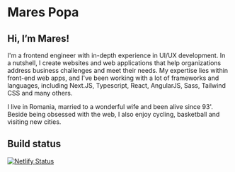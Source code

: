 # Mares Popa

## Hi, I’m Mares!

I'm a frontend engineer with in-depth experience in UI/UX development. In a nutshell, I create websites and web applications that help organizations address business challenges and meet their needs. My expertise lies within front-end web apps, and I've been working with a lot of frameworks and languages, including Next.JS, Typescript, React, AngularJS, Sass, Tailwind CSS and many others.

I live in Romania, married to a wonderful wife and been alive since 93'. Beside being obsessed with the web, I also enjoy cycling, basketball and visiting new cities.

## Build status

[![Netlify Status](https://api.netlify.com/api/v1/badges/75d72d5f-09b9-4048-9fb3-2c527bcad91a/deploy-status)](https://app.netlify.com/sites/marespopa/deploys)
